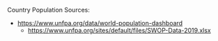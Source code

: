 Country Population Sources:

* https://www.unfpa.org/data/world-population-dashboard
  * https://www.unfpa.org/sites/default/files/SWOP-Data-2019.xlsx
